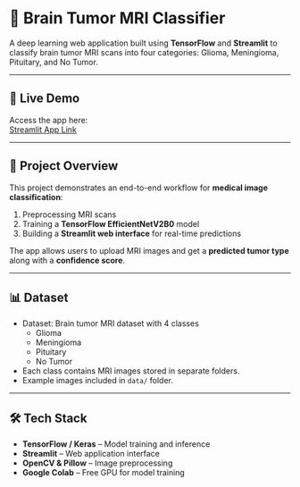 # 🧠 Brain Tumor MRI Classifier

A deep learning web application built using **TensorFlow** and **Streamlit** to classify brain tumor MRI scans into four categories: Glioma, Meningioma, Pituitary, and No Tumor.

---

## 🚀 Live Demo
Access the app here:  
[Streamlit App Link](https://srnale-braintumour44cclassification.streamlit.app)

---

## 🧩 Project Overview
This project demonstrates an end-to-end workflow for **medical image classification**:
1. Preprocessing MRI scans
2. Training a **TensorFlow EfficientNetV2B0** model
3. Building a **Streamlit web interface** for real-time predictions

The app allows users to upload MRI images and get a **predicted tumor type** along with a **confidence score**.

---

## 📊 Dataset
- Dataset: Brain tumor MRI dataset with 4 classes
  - Glioma
  - Meningioma
  - Pituitary
  - No Tumor
- Each class contains MRI images stored in separate folders.
- Example images included in `data/` folder.

---

## 🛠 Tech Stack
- **TensorFlow / Keras** – Model training and inference  
- **Streamlit** – Web application interface  
- **OpenCV & Pillow** – Image preprocessing  
- **Google Colab** – Free GPU for model training  
